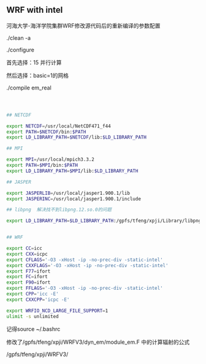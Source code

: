 ## WRF  with intel

河海大学-海洋学院集群WRF修改源代码后的重新编译的参数配置

./clean -a

./configure



首先选择：15 并行计算

然后选择：basic=1的网格

./compile em_real 



```bash



## NETCDF

export NETCDF=/usr/local/NetCDF471_f44
export PATH=$NETCDF/bin:$PATH
export LD_LIBRARY_PATH=$NETCDF/lib:$LD_LIBRARY_PATH

## MPI

export MPI=/usr/local/mpich3.3.2
export PATH=$MPI/bin:$PATH
export LD_LIBRARY_PATH=$MPI/lib:$LD_LIBRARY_PATH

## JASPER

export JASPERLIB=/usr/local/jasper1.900.1/lib
export JASPERINC=/usr/local/jasper1.900.1/include

## libpng  解决找不到libpng.12.so.0的问题

export LD_LIBRARY_PATH=$LD_LIBRARY_PATH:/gpfs/tfeng/xpji/Library/libpng_1.2.12/lib/


## WRF

export CC=icc
export CXX=icpc
export CFLAGS='-O3 -xHost -ip -no-prec-div -static-intel'
export CXXFLAGS='-O3 -xHost -ip -no-prec-div -static-intel'
export F77=ifort
export FC=ifort
export F90=ifort
export FFLAGS='-O3 -xHost -ip -no-prec-div -static-intel'
export CPP='icc -E'
export CXXCPP='icpc -E'

export WRFIO_NCD_LARGE_FILE_SUPPORT=1
ulimit -s unlimited
```

记得source ~/.bashrc





修改了/gpfs/tfeng/xpji/WRFV3/dyn_em/module_em.F 中的计算辐射的公式



/gpfs/tfeng/xpji/WRFV3/